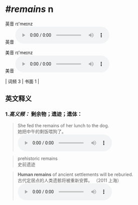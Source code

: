 # ***\#remains*** n
英音 rɪ'meɪnz  
英音
<audio src="./media/remains-B.aac" controls="controls"></audio>

美音 rɪ'meɪnz  
美音
<audio src="./media/remains.aac" controls="controls"></audio>



| 词频 3 | 书面 1 |  

英文释义
---
### 1.*高义频：* **剩余物；遗迹；遗体：**  

 > She fed the remains of her lunch to the dog.   
 > 她把中午的剩饭喂狗了。    
<audio src="./media/remains-1.aac" controls="controls"></audio>

 > prehistoric remains  
 > 史前遗迹    

 > **Human remains** of ancient settlements will be reburied.  
 > 古代定居点的人类遗骸将被重新安葬。  （2011 上海）  
<audio src="./media/remains-3.aac" controls="controls"></audio>


